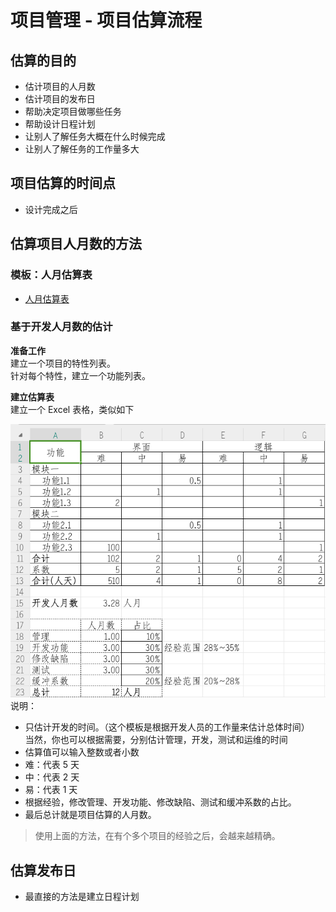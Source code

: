 # 项目管理 - 项目估算流程

## 估算的目的

- 估计项目的人月数
- 估计项目的发布日
- 帮助决定项目做哪些任务
- 帮助设计日程计划
- 让别人了解任务大概在什么时候完成
- 让别人了解任务的工作量多大

## 项目估算的时间点

- 设计完成之后

## 估算项目人月数的方法

### 模板：人月估算表

- [人月估算表](./templates/estimation.xlsx)

### 基于开发人月数的估计

**准备工作**  
建立一个项目的特性列表。  
针对每个特性，建立一个功能列表。

**建立估算表**  
建立一个 Excel 表格，类似如下

![人月估算表](./templates/estimation.png)  
说明：

- 只估计开发的时间。（这个模板是根据开发人员的工作量来估计总体时间）  
  当然，你也可以根据需要，分别估计管理，开发，测试和运维的时间
- 估算值可以输入整数或者小数
- 难：代表 5 天
- 中：代表 2 天
- 易：代表 1 天
- 根据经验，修改管理、开发功能、修改缺陷、测试和缓冲系数的占比。
- 最后总计就是项目估算的人月数。

> 使用上面的方法，在有个多个项目的经验之后，会越来越精确。

## 估算发布日

- 最直接的方法是建立日程计划
